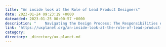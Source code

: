```yaml
---
title: "An inside look at the Role of Lead Product Designers"
date: 2023-01-24 09:23:19 +0000
dateadded: 2023-01-25 00:00:57 +0000
description: "    Navigating the Design Process: The Responsibilities of a Lead UX Designer  Continue reading on UX Planet »  "
link: "https://uxplanet.org/an-inside-look-at-the-role-of-lead-product-designers-1b2fe4a50971?source=rss----819cc2aaeee0---4"
category:
directory: _directory/ux-planet.md
---
```

